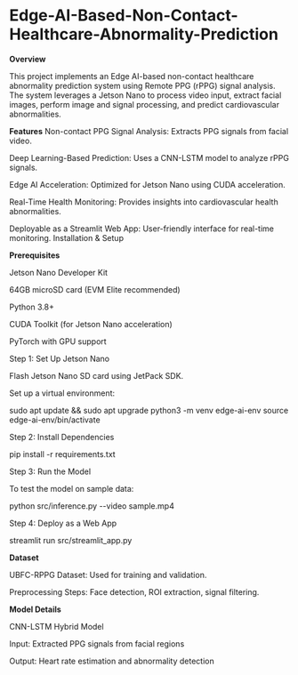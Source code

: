# Edge-AI-Based-Non-Contact-Healthcare-Abnormality-Prediction
**Overview**

This project implements an Edge AI-based non-contact healthcare abnormality prediction system using Remote PPG (rPPG) signal analysis. The system leverages a Jetson Nano to process video input, extract facial images, perform image and signal processing, and predict cardiovascular abnormalities.

**Features**
Non-contact PPG Signal Analysis: Extracts PPG signals from facial video.

Deep Learning-Based Prediction: Uses a CNN-LSTM model to analyze rPPG signals.

Edge AI Acceleration: Optimized for Jetson Nano using CUDA acceleration.

Real-Time Health Monitoring: Provides insights into cardiovascular health abnormalities.

Deployable as a Streamlit Web App: User-friendly interface for real-time monitoring.
Installation & Setup

**Prerequisites**

Jetson Nano Developer Kit

64GB microSD card (EVM Elite recommended)

Python 3.8+

CUDA Toolkit (for Jetson Nano acceleration)

PyTorch with GPU support

Step 1: Set Up Jetson Nano

Flash Jetson Nano SD card using JetPack SDK.

Set up a virtual environment:

sudo apt update && sudo apt upgrade
python3 -m venv edge-ai-env
source edge-ai-env/bin/activate

Step 2: Install Dependencies

pip install -r requirements.txt

Step 3: Run the Model

To test the model on sample data:

python src/inference.py --video sample.mp4

Step 4: Deploy as a Web App

streamlit run src/streamlit_app.py

**Dataset**

UBFC-RPPG Dataset: Used for training and validation.

Preprocessing Steps: Face detection, ROI extraction, signal filtering.

**Model Details**

CNN-LSTM Hybrid Model

Input: Extracted PPG signals from facial regions

Output: Heart rate estimation and abnormality detection
